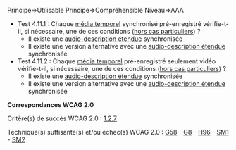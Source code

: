 Principe=>Utilisable
Principe=>Compréhensible
Niveau=>AAA

*   Test 4.11.1 : Chaque [média temporel](#mdia-temporel-type-son-vido-et-synchronis) synchronisé pré-enregistré vérifie-t-il, si nécessaire, une de ces conditions ([hors cas particuliers](#critres-41--42--43--45--47--49--411--413 "Cas particuliers pour le critère 4.11")) ?
    *   Il existe une [audio-description étendue](#audiodescription-tendue) synchronisée
    *   Il existe une version alternative avec une [audio-description étendue](#audiodescription-tendue) synchronisée
*   Test 4.11.2 : Chaque [média temporel](#mdia-temporel-type-son-vido-et-synchronis) pré-enregistré seulement vidéo vérifie-t-il, si nécessaire, une de ces conditions ([hors cas particuliers](#critres-41--42--43--45--47--49--411--413 "Cas particuliers pour le critère 4.11")) ?
    *   Il existe une [audio-description étendue](#audiodescription-tendue) synchronisée
    *   Il existe une version alternative avec une [audio-description étendue](#audiodescription-tendue) synchronisée

**Correspondances WCAG 2.0**

Critère(s) de succès WCAG 2.0 : [1.2.7](http://www.w3.org/Translations/WCAG20-fr/#media-equiv-extended-ad)

Technique(s) suffisante(s) et/ou échec(s) WCAG 2.0 : [G58](http://www.w3.org/TR/WCAG-TECHS/G58.html) - [G8](http://www.w3.org/TR/WCAG-TECHS/G8.html) - [H96](http://www.w3.org/TR/WCAG-TECHS/H96.html) - [SM1](http://www.w3.org/TR/WCAG-TECHS/SM1.html) - [SM2](http://www.w3.org/TR/WCAG-TECHS/SM2.html)

